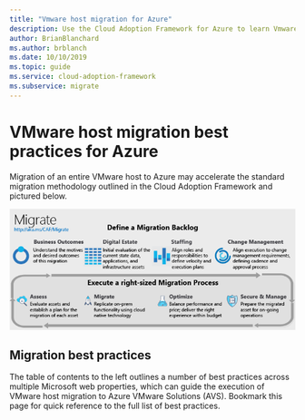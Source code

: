 ```yaml
---
title: "Vmware host migration for Azure"
description: Use the Cloud Adoption Framework for Azure to learn Vmware host migration best practices to reduce complexity and standardize the migration process.
author: BrianBlanchard
ms.author: brblanch
ms.date: 10/10/2019
ms.topic: guide
ms.service: cloud-adoption-framework
ms.subservice: migrate
---
```


# VMware host migration best practices for Azure

Migration of an entire VMware host to Azure may accelerate the standard migration methodology outlined in the Cloud Adoption Framework and pictured below.

![Cloud Adoption Framework migration model](../../_images/operational-transformation-migrate.png)

## Migration best practices

The table of contents to the left outlines a number of best practices across multiple Microsoft web properties, which can guide the execution of VMware host migration to Azure VMware Solutions (AVS). Bookmark this page for quick reference to the full list of best practices.
